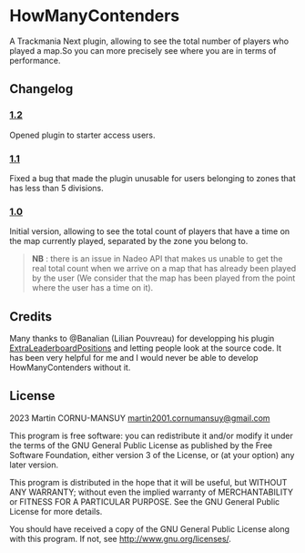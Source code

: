 # HowManyContenders
A Trackmania Next plugin, allowing to see the total number of players who played a map.So you can more precisely see where you are in terms of performance.

## Changelog

### [1.2](https://github.com/ElRubioLoco/HowManyContenders/releases/tag/Stable_1.2)
Opened plugin to starter access users.

### [1.1](https://github.com/ElRubioLoco/HowManyContenders/releases/tag/Stable_1.1)
Fixed a bug that made the plugin unusable for users belonging to zones that has less than 5 divisions.

### [1.0](https://github.com/ElRubioLoco/HowManyContenders/releases/tag/Stable_1.0)
Initial version, allowing to see the total count of players that have a time on the map currently played, separated by the zone you belong to.

>**NB** : there is an issue in Nadeo API that makes us unable to get the real total count when we arrive on a map that has already been played by the user (We consider that the map has been played from the point where the user has a time on it). 

## Credits
Many thanks to @Banalian (Lilian Pouvreau) for developping his plugin [ExtraLeaderboardPositions](https://github.com/Banalian/ExtraLeaderboardPositions) and letting people look at the source code. It has been very helpful for me and I would never be able to develop HowManyContenders without it.

## License
2023 Martin CORNU-MANSUY martin2001.cornumansuy@gmail.com

This program is free software: you can redistribute it and/or modify it under the terms of the GNU General Public License as published by the Free Software Foundation, either version 3 of the License, or (at your option) any later version.

This program is distributed in the hope that it will be useful, but WITHOUT ANY WARRANTY; without even the implied warranty of MERCHANTABILITY or FITNESS FOR A PARTICULAR PURPOSE. See the GNU General Public License for more details.

You should have received a copy of the GNU General Public License along with this program. If not, see http://www.gnu.org/licenses/.
